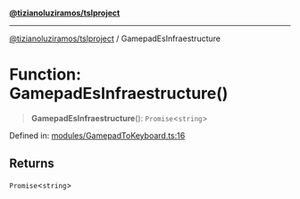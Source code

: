 [**@tizianoluziramos/tslproject**](../README.md)

***

[@tizianoluziramos/tslproject](../globals.md) / GamepadEsInfraestructure

# Function: GamepadEsInfraestructure()

> **GamepadEsInfraestructure**(): `Promise`\<`string`\>

Defined in: [modules/GamepadToKeyboard.ts:16](https://github.com/tizianoluziramos/TypeScript-Lenguage-Proyect/blob/1a68252d6a31602ecc3346fe4bed87bd01ab43ff/src/modules/GamepadToKeyboard.ts#L16)

## Returns

`Promise`\<`string`\>
